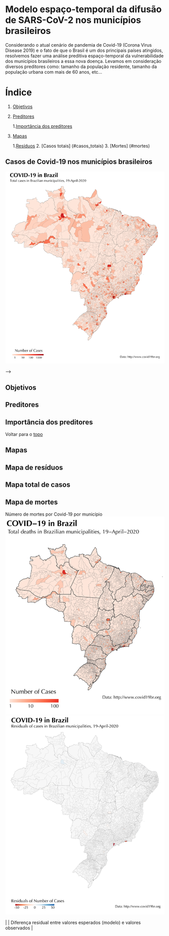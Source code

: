# Modelo espaço-temporal da difusão de SARS-CoV-2 nos municípios brasileiros

Considerando o atual cenário de pandemia de Covid-19 (Corona Virus Disease 2019) e o fato de que o Brasil é um dos principais países atingidos, resolvemos fazer uma análise preditiva espaço-temporal da vulnerabilidade dos municípios brasileiros a essa nova doença. Levamos em consideração diversos preditores como: tamanho da população residente, tamanho da população urbana com mais de 60 anos, etc...
<a name = "topo"/>
# Índice
1. [Objetivos](#objetivos)
2. [Preditores](#preditores)

    1.[Importância dos preditores](#importancia_preditores)
    
3. [Mapas](#mapas)

    1.[Resíduos](#residuos)
    2. [Casos totais] (#casos_totais)
    3. [Mortes] (#mortes)

## Casos de Covid-19 nos municípios brasileiros
![png](images/map_confirmed_03-01.png)

<!--html_preserve-->
<!--

<div id="htmlwidget-4f63917e5540d4f019fb" class="leaflet html-widget" style="width:672px;height:480px;">

</div>

<script type="application/json" data-for="htmlwidget-4f63917e5540d4f019fb">{"x":{"options":{"crs":{"crsClass":"L.CRS.EPSG3857","code":null,"proj4def":null,"projectedBounds":null,"options":{}}},"calls":[{"method":"addTiles","args":["//{s}.tile.openstreetmap.org/{z}/{x}/{y}.png",null,null,{"minZoom":0,"maxZoom":18,"tileSize":256,"subdomains":"abc","errorTileUrl":"","tms":false,"noWrap":false,"zoomOffset":0,"zoomReverse":false,"opacity":1,"zIndex":1,"detectRetina":false,"attribution":"&copy; <a href=\"http://openstreetmap.org\">OpenStreetMap<\/a> contributors, <a href=\"http://creativecommons.org/licenses/by-sa/2.0/\">CC-BY-SA<\/a>"}]},{"method":"addMarkers","args":[-36.852,174.768,null,null,null,{"interactive":true,"draggable":false,"keyboard":true,"title":"","alt":"","zIndexOffset":0,"opacity":1,"riseOnHover":false,"riseOffset":250},"The birthplace of R",null,null,null,null,{"interactive":false,"permanent":false,"direction":"auto","opacity":1,"offset":[0,0],"textsize":"10px","textOnly":false,"className":"","sticky":true},null]}],"limits":{"lat":[-36.852,-36.852],"lng":[174.768,174.768]}},"evals":[],"jsHooks":[]}</script>

<!--/html_preserve-->
-->
## Objetivos <a name= "objetivos"></a>
## Preditores <a name= "preditores"></a>
## Importância dos preditores  <a name= "importancia_preditores"></a>
   Voltar para o [topo](#topo) 
## Mapas  <a name= "mapas"></a>
  ## Mapa de resíduos  <a name= "residuos"></a>
  ## Mapa total de casos  <a name= "casos_totais"></a>
  ## Mapa de mortes  <a name= "mortes"></a>

Número de mortes por Covid-19 por município
 ![png](images/map_deaths-01.png)
 ![png](images/Residuals_RdBu_centered_03-01.png) 

|  | Diferença residual entre valores esperados (modelo) e valores observados |
